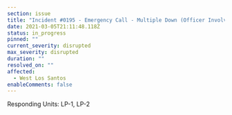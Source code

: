 ```yaml
---
section: issue
title: "Incident #0195 - Emergency Call - Multiple Down (Officer Involved)"
date: 2021-03-05T21:11:48.118Z
status: in_progress
pinned: ""
current_severity: disrupted
max_severity: disrupted
duration: ""
resolved_on: ""
affected:
  - West Los Santos
enableComments: false
---
```

Responding Units: LP-1, LP-2